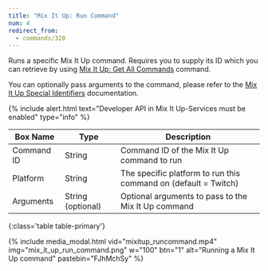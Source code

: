 ```yaml
---
title: "Mix It Up: Run Command"
num: 4
redirect_from:
  - commands/320
---
```


Runs a specific Mix It Up command. Requires you to supply its ID which you can retrieve by using [Mix It Up: Get All Commands](#mixitupgetallcommands) command.  

You can optionally pass arguments to the command, please refer to the [Mix It Up Special Identifiers](https://wiki.mixitupapp.com/en/special-identifiers#arguments) documentation. 

{% include alert.html text="Developer API in Mix It Up-Services must be enabled" type="info" %} 

| Box Name | Type | Description | 
|-------|--------|--------|
|Command ID|String | Command ID of the Mix It Up command to run
|Platform|String|The specific platform to run this command on (default = Twitch)
|Arguments|String (optional)| Optional arguments to pass to the Mix It Up command
{:class='table table-primary'} 

{% include media_modal.html vid="mixitup_runcommand.mp4" img="mix_it_up_run_command.png" w="100" btn="1" alt="Running a Mix It Up command" pastebin="FJhMchSy" %} 
